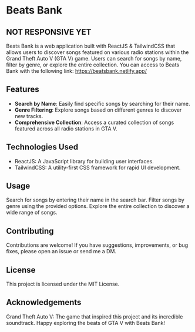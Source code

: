 # Beats Bank
## NOT RESPONSIVE YET

Beats Bank is a web application built with ReactJS & TailwindCSS that allows users to discover songs featured on various radio stations within the Grand Theft Auto V (GTA V) game. Users can search for songs by name, filter by genre, or explore the entire collection.
You can access to Beats Bank with the following link: https://beatsbank.netlify.app/
## Features

- **Search by Name**: Easily find specific songs by searching for their name.
- **Genre Filtering**: Explore songs based on different genres to discover new tracks.
- **Comprehensive Collection**: Access a curated collection of songs featured across all radio stations in GTA V.

## Technologies Used

- ReactJS: A JavaScript library for building user interfaces.
- TailwindCSS: A utility-first CSS framework for rapid UI development.

## Usage
Search for songs by entering their name in the search bar.
Filter songs by genre using the provided options.
Explore the entire collection to discover a wide range of songs.

## Contributing
Contributions are welcome! If you have suggestions, improvements, or bug fixes, please open an issue or send me a DM.

## License
This project is licensed under the MIT License.

## Acknowledgements
Grand Theft Auto V: The game that inspired this project and its incredible soundtrack.
Happy exploring the beats of GTA V with Beats Bank!
